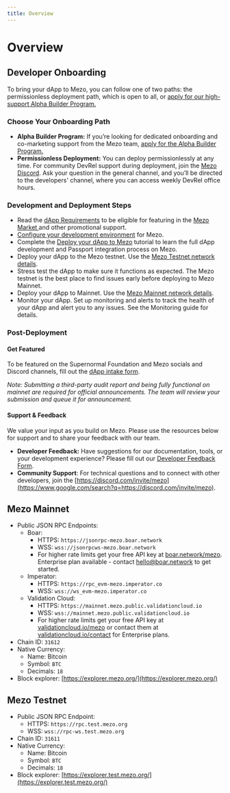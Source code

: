 ```yaml
---
title: Overview
---
```


# Overview

## Developer Onboarding

To bring your dApp to Mezo, you can follow one of two paths: the permissionless deployment path, which is open to all, or [apply for our high-support Alpha Builder Program.](https://2d0lnha7ee6.typeform.com/to/B9jzgjb6?ref=mezo.org\&typeform-source=mezo.org)

### Choose Your Onboarding Path

* **Alpha Builder Program:** If you’re looking for dedicated onboarding and co-marketing support from the Mezo team, [apply for the Alpha Builder Program.](https://2d0lnha7ee6.typeform.com/to/B9jzgjb6?ref=mezo.org\&typeform-source=mezo.org)&#x20;
* **Permissionless Deployment:** You can deploy permissionlessly at any time. For community DevRel support during deployment, join the [Mezo Discord](https://discord.com/invite/mezo). Ask your question in the general channel, and you’ll be directed to the developers' channel, where you can access weekly DevRel office hours.

### Development and Deployment Steps

* Read the [dApp Requirements](https://www.google.com/search?q=%23dapp-requirements) to be eligible for featuring in the [Mezo Market ](https://mezo.org/market)and other promotional support.
* [Configure your development environment](../configure-environment.md) for Mezo.
* Complete the [Deploy your dApp to Mezo](https://app.gitbook.com/o/OEHBAmjJ286W1yUh21Q8/s/x6fn2L7Htl3g7NncUqTL/~/changes/143/developers/getting-started/deploy-your-dapp-to-mezo) tutorial to learn the full dApp development and Passport integration process on Mezo.
* Deploy your dApp to the Mezo testnet. Use the [Mezo Testnet network details](./#mezo-testnet).
* Stress test the dApp to make sure it functions as expected. The Mezo testnet is the best place to find issues early before deploying to Mezo Mainnet.
* Deploy your dApp to Mainnet. Use the [Mezo Mainnet network details](./#mezo-mainnet).
* Monitor your dApp. Set up monitoring and alerts to track the health of your dApp and alert you to any issues. See the Monitoring guide for details.

### Post-Deployment

#### Get Featured&#x20;

To be featured on the Supernormal Foundation and Mezo socials and Discord channels, fill out the [dApp intake form](https://2d0lnha7ee6.typeform.com/to/CHBVzfXU).&#x20;

_Note: Submitting a third-party audit report and being fully functional on mainnet are required for official announcements. The team will review your submission and queue it for announcement._

#### Support & Feedback

We value your input as you build on Mezo. Please use the resources below for support and to share your feedback with our team.

* **Developer Feedback:** Have suggestions for our documentation, tools, or your development experience? Please fill out our [Developer Feedback Form](https://2d0lnha7ee6.typeform.com/to/bP810Y2I).
* **Community Support**: For technical questions and to connect with other developers, join the [https://discord.com/invite/mezo](https://www.google.com/search?q=https://discord.com/invite/mezo).

## Mezo Mainnet

* Public JSON RPC Endpoints:
  * Boar:
    * HTTPS: `https://jsonrpc-mezo.boar.network`
    * WSS: `wss://jsonrpcws-mezo.boar.network`
    * For higher rate limits get your free API key at [boar.network/mezo](https://boar.network/mezo). Enterprise plan available - contact [hello@boar.network](../../../developers/getting-started/hello@boar.network) to get started.
  * Imperator:
    * HTTPS: `https://rpc_evm-mezo.imperator.co`
    * WSS: `wss://ws_evm-mezo.imperator.co`
  * Validation Cloud:
    * HTTPS: `https://mainnet.mezo.public.validationcloud.io`
    * WSS: `wss://mainnet.mezo.public.validationcloud.io`
    * For higher rate limits get your free API key at [validationcloud.io/mezo](https://www.validationcloud.io/mezo) or contact them at [validationcloud.io/contact](https://validationcloud.io/contact) for Enterprise plans.
* Chain ID: `31612`
* Native Currency:
  * Name: Bitcoin
  * Symbol: `BTC`
  * Decimals: `18`
* Block explorer: [https://explorer.mezo.org/](https://explorer.mezo.org/)

## Mezo Testnet

* Public JSON RPC Endpoint:
  * HTTPS: `https://rpc.test.mezo.org`
  * WSS: `wss://rpc-ws.test.mezo.org`
* Chain ID: `31611`
* Native Currency:
  * Name: Bitcoin
  * Symbol: `BTC`
  * Decimals: `18`
* Block explorer: [https://explorer.test.mezo.org/](https://explorer.test.mezo.org/)
